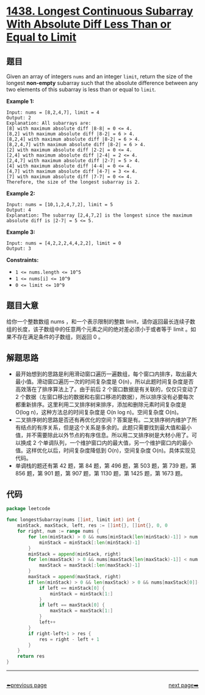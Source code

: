 # [1438. Longest Continuous Subarray With Absolute Diff Less Than or Equal to Limit](https://leetcode.com/problems/longest-continuous-subarray-with-absolute-diff-less-than-or-equal-to-limit/)


## 题目

Given an array of integers `nums` and an integer `limit`, return the size of the longest **non-empty** subarray such that the absolute difference between any two elements of this subarray is less than or equal to `limit`*.*

**Example 1:**

```
Input: nums = [8,2,4,7], limit = 4
Output: 2 
Explanation: All subarrays are: 
[8] with maximum absolute diff |8-8| = 0 <= 4.
[8,2] with maximum absolute diff |8-2| = 6 > 4. 
[8,2,4] with maximum absolute diff |8-2| = 6 > 4.
[8,2,4,7] with maximum absolute diff |8-2| = 6 > 4.
[2] with maximum absolute diff |2-2| = 0 <= 4.
[2,4] with maximum absolute diff |2-4| = 2 <= 4.
[2,4,7] with maximum absolute diff |2-7| = 5 > 4.
[4] with maximum absolute diff |4-4| = 0 <= 4.
[4,7] with maximum absolute diff |4-7| = 3 <= 4.
[7] with maximum absolute diff |7-7| = 0 <= 4. 
Therefore, the size of the longest subarray is 2.
```

**Example 2:**

```
Input: nums = [10,1,2,4,7,2], limit = 5
Output: 4 
Explanation: The subarray [2,4,7,2] is the longest since the maximum absolute diff is |2-7| = 5 <= 5.
```

**Example 3:**

```
Input: nums = [4,2,2,2,4,4,2,2], limit = 0
Output: 3
```

**Constraints:**

- `1 <= nums.length <= 10^5`
- `1 <= nums[i] <= 10^9`
- `0 <= limit <= 10^9`

## 题目大意

给你一个整数数组 nums ，和一个表示限制的整数 limit，请你返回最长连续子数组的长度，该子数组中的任意两个元素之间的绝对差必须小于或者等于 limit 。如果不存在满足条件的子数组，则返回 0 。

## 解题思路

- 最开始想到的思路是利用滑动窗口遍历一遍数组，每个窗口内排序，取出最大最小值。滑动窗口遍历一次的时间复杂度是 O(n)，所以此题时间复杂度是否高效落在了排序算法上了。由于前后 2 个窗口数据是有关联的，仅仅只变动了 2 个数据（左窗口移出的数据和右窗口移进的数据），所以排序没有必要每次都重新排序。这里利用二叉排序树来排序，添加和删除元素时间复杂度是 O(log n)，这种方法总的时间复杂度是 O(n log n)。空间复杂度 O(n)。
- 二叉排序树的思路是否还有再优化的空间？答案是有。二叉排序树内维护了所有结点的有序关系，但是这个关系是多余的。此题只需要找到最大值和最小值，并不需要除此以外节点的有序信息。所以用二叉排序树是大材小用了。可以换成 2 个单调队列，一个维护窗口内的最大值，另一个维护窗口内的最小值。这样优化以后，时间复杂度降低到 O(n)，空间复杂度 O(n)。具体实现见代码。
- 单调栈的题还有第 42 题，第 84 题，第 496 题，第 503 题，第 739 题，第 856 题，第 901 题，第 907 题，第 1130 题，第 1425 题，第 1673 题。

## 代码

```go
package leetcode

func longestSubarray(nums []int, limit int) int {
	minStack, maxStack, left, res := []int{}, []int{}, 0, 0
	for right, num := range nums {
		for len(minStack) > 0 && nums[minStack[len(minStack)-1]] > num {
			minStack = minStack[:len(minStack)-1]
		}
		minStack = append(minStack, right)
		for len(maxStack) > 0 && nums[maxStack[len(maxStack)-1]] < num {
			maxStack = maxStack[:len(maxStack)-1]
		}
		maxStack = append(maxStack, right)
		if len(minStack) > 0 && len(maxStack) > 0 && nums[maxStack[0]]-nums[minStack[0]] > limit {
			if left == minStack[0] {
				minStack = minStack[1:]
			}
			if left == maxStack[0] {
				maxStack = maxStack[1:]
			}
			left++
		}
		if right-left+1 > res {
			res = right - left + 1
		}
	}
	return res
}
```



----------------------------------------------
<div style="display: flex;justify-content: space-between;align-items: center;">
<p><a href="https://books.halfrost.com/leetcode/ChapterFour/1400~1499/1437.Check-If-All-1s-Are-at-Least-Length-K-Places-Away/">⬅️previous page</a></p>
<p><a href="https://books.halfrost.com/leetcode/ChapterFour/1400~1499/1439.Find-the-Kth-Smallest-Sum-of-a-Matrix-With-Sorted-Rows/">next page➡️</a></p>
</div>
